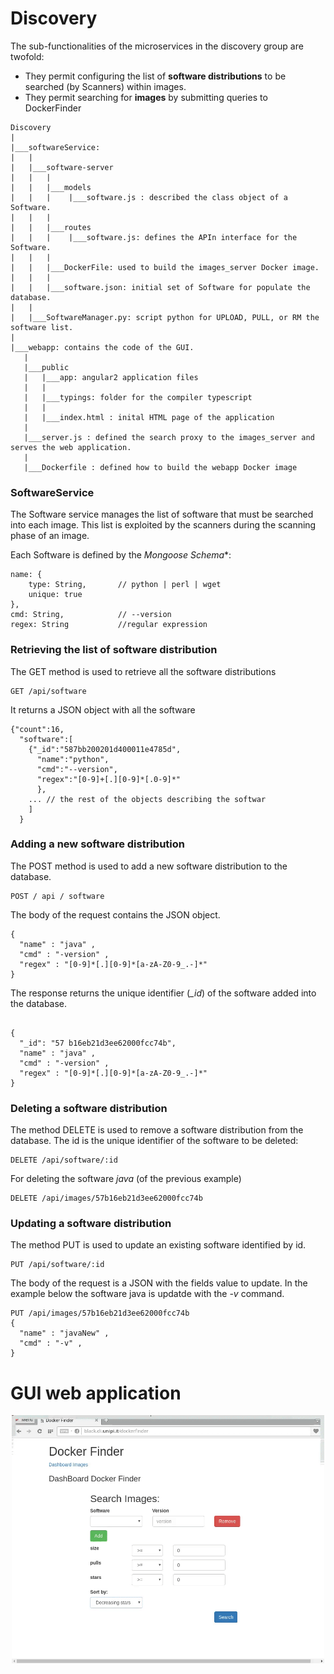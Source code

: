 # Discovery
The sub-functionalities of the microservices in the discovery
group are twofold:
- They permit configuring the list of **software distributions** to be searched (by Scanners)
within images.
- They permit searching for **images** by submitting queries to DockerFinder

```
Discovery
|
|___softwareService:
|   |
|   |___software-server
|   |   |
|   |   |___models
|   |   |    |___software.js : described the class object of a Software.
|   |   |  
|   |   |___routes
|   |   |    |___software.js: defines the APIn interface for the Software.
|   |   |
|   |   |___DockerFile: used to build the images_server Docker image.
|   |   |       
|   |   |___software.json: initial set of Software for populate the database.
|   |
|   |___SoftwareManager.py: script python for UPLOAD, PULL, or RM the software list.
|
|___webapp: contains the code of the GUI.
   |
   |___public
   |   |___app: angular2 application files
   |   |
   |   |___typings: folder for the compiler typescript
   |   |
   |   |___index.html : inital HTML page of the application
   |
   |___server.js : defined the search proxy to the images_server and serves the web application.
   |
   |___Dockerfile : defined how to build the webapp Docker image

```
### SoftwareService
The Software service  manages the list of software that must be searched into each image. This list is exploited by the scanners
during the scanning phase of an image.


Each Software is defined by the *Mongoose Schema**:
```
name: {
    type: String,       // python | perl | wget
    unique: true
},
cmd: String,            // --version
regex: String           //regular expression

```

### Retrieving the list of software distribution

The GET method is used
to retrieve all the software distributions

```
GET /api/software
```

It returns a JSON object with all the software
```
{"count":16,
  "software":[
    {"_id":"587bb200201d400011e4785d",
      "name":"python",
      "cmd":"--version",
      "regex":"[0-9]+[.][0-9]*[.0-9]*"
      },
    ... // the rest of the objects describing the softwar
    ]
  }
```

### Adding a new software distribution
The POST method is used to add a new software distribution to the database.

```
POST / api / software
```

The body of the request contains the JSON object.

```
{
  "name" : "java" ,
  "cmd" : "-version" ,
  "regex" : "[0-9]*[.][0-9]*[a-zA-Z0-9_.-]*"
}

```

The response returns the unique identifier (*_id*) of the software added
into the database.

```

{
  "_id": "57 b16eb21d3ee62000fcc74b",
  "name" : "java" ,
  "cmd" : "-version" ,
  "regex" : "[0-9]*[.][0-9]*[a-zA-Z0-9_.-]*"
}
```

### Deleting a software distribution
The method DELETE is used to remove a
software distribution from the database. The id is the unique identifier
of the software to be deleted:

```
DELETE /api/software/:id
```

For deleting the software *java*  (of the previous example)
```
DELETE /api/images/57b16eb21d3ee62000fcc74b
```
### Updating a software distribution
The method PUT is used to update an existing software identified by id.

```
PUT /api/software/:id
```
The body of the request is a JSON with the fields value to update. In
the example below the software java is updatde with the *-v* command.

```
PUT /api/images/57b16eb21d3ee62000fcc74b
{
  "name" : "javaNew" ,
  "cmd" : "-v" ,
}
```

# GUI web application

<div  align="center">
<img src="../docs/df_gif.gif" width="500">
</div>
